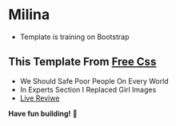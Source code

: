 # Milina
- Template is training on Bootstrap

## This Template From [Free Css](https://www.free-css.com/free-css-templates) 
- We Should Safe Poor People On Every World
- In Experts Section I Replaced Girl Images 
- [Live Reviwe](https://raw.githack.com/sonsalem/Milina/main/miline.html)

**Have fun building!** 🚀
